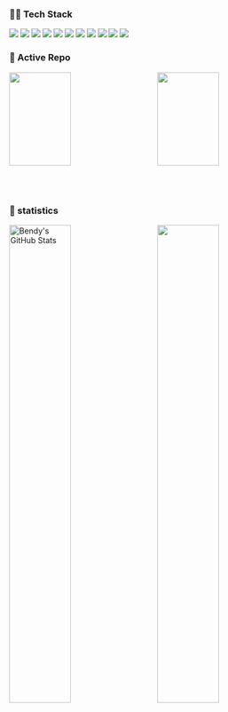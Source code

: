 ### 🤝🏻 Tech Stack

![](https://img.shields.io/badge/typescript-orange?style=flat&logo=typescript&logoColor=white)
![](https://img.shields.io/badge/JavaScript-orange?style=flat&logo=javascript&logoColor=white)
![](https://img.shields.io/badge/Java-orange?style=flat&logo=java&logoColor=white)
![](https://img.shields.io/badge/CSharp-orange?style=flat&logo=c-sharp&logoColor=white)
![](https://img.shields.io/badge/-Angular-black?style=flat&logo=angular)
![](https://img.shields.io/badge/-AngularJS-black?style=flat&logo=angularjs)
![](https://img.shields.io/badge/-React-black?style=flat&logo=react)
![](https://img.shields.io/badge/-Springboot-black?style=flat&logo=spring)
![](https://img.shields.io/badge/-Docker-black?style=flat&logo=docker)
![](https://img.shields.io/badge/-MySQL-black?style=flat&logo=mysql)
![](https://img.shields.io/badge/-NodeJS-black?style=flat&logo=Node.js)


### 👀 Active Repo

<p style="height:168px">
<img align="left" width="47%" height="168px" src="https://github-readme-stats.vercel.app/api/pin/?username=bndynet&repo=web-framework-for-java&theme=radical" />
<img align="right" width="47%" height="168px" src="https://github-readme-stats.vercel.app/api/pin/?username=bndynet&repo=admin-template-for-react&theme=radical" />
</p>
<br />
<br />

### 🙈 statistics

<p>
<img align="left" width="47%" src="https://github-readme-stats.vercel.app/api?username=bndynet&&show_icons=true&theme=radical&line_height=27&v=5&count_private=true" alt="Bendy's GitHub Stats" />
<img align="right" width="47%" src="https://github-readme-stats.vercel.app/api/top-langs/?username=bndynet&theme=radical&layout=compact&hide=html,css" />
</p>
